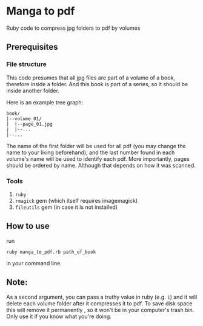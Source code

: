 # Manga to pdf
Ruby code to compress jpg folders to pdf by volumes

## Prerequisites

### File structure

This code presumes that all jpg files are part of a volume of a book, therefore inside a folder.
And this book is part of a series, so it should be inside another folder. 

Here is an example tree graph:

```
book/
|--volume_01/
|  |--page_01.jpg
|  |--...
|--...
```
  
The name of the first folder will be used for all pdf (you may change the name to your liking beforehand),
and the last number found in each volume's name will be used to identify each pdf.
More importantly, pages should be ordered by name. Although that depends on how it was scanned.

### Tools

1. `ruby`
2. `rmagick` gem (which itself requires imagemagick)
3. `fileutils` gem (in case it is not installed)

## How to use
run 
```
ruby manga_to_pdf.rb path_of_book
```
in your command line.

## Note:
As a second argument, you can pass a truthy value in ruby (e.g. `1`) 
and it will delete each volume folder after it compresses it to pdf.
To save disk space this will remove it permanently , so it won't be 
in your computer's trash bin. Only use it if you know what you're doing.
